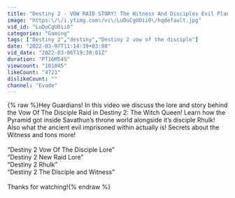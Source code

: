 ```yaml
---
title: "Destiny 2 - VOW RAID STORY! The Witness And Disciples Evil Plan For The Hive!"
image: "https:\/\/i.ytimg.com\/vi\/LuDuCgUOii0\/hqdefault.jpg"
vid_id: "LuDuCgUOii0"
categories: "Gaming"
tags: ["Destiny 2","destiny","Destiny 2 vow of the disciple"]
date: "2022-03-07T11:14:39+03:00"
vid_date: "2022-03-06T19:30:01Z"
duration: "PT16M54S"
viewcount: "101045"
likeCount: "4721"
dislikeCount: ""
channel: "Evade"
---
```

{% raw %}Hey Guardians! In this video we discuss the lore and story behind the Vow Of The Disciple Raid in Destiny 2: The Witch Queen! Learn how the Pyramid got inside Savathun’s throne world alongside it’s disciple Rhulk! Also what the ancient evil imprisoned within actually is! Secrets about the Witness and tons more!<br /><br />“Destiny 2 Vow Of The Disciple Lore”<br />“Destiny 2 New Raid Lore”<br />“Destiny 2 Rhulk”<br />“Destiny 2 The Disciple and Witness”<br /><br />Thanks for watching!{% endraw %}
